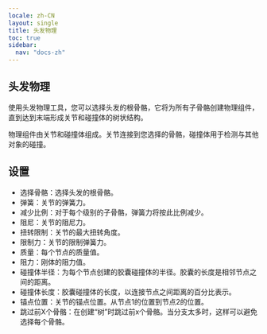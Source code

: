 ```yaml
---
locale: zh-CN
layout: single
title: 头发物理
toc: true
sidebar:
  nav: "docs-zh"
---
```

## 头发物理

使用头发物理工具，您可以选择头发的根骨骼，它将为所有子骨骼创建物理组件，直到达到末端形成关节和碰撞体的树状结构。

物理组件由关节和碰撞体组成。关节连接到您选择的骨骼，碰撞体用于检测与其他对象的碰撞。


## 设置
* 选择骨骼：选择头发的根骨骼。
* 弹簧：关节的弹簧力。
* 减少比例：对于每个级别的子骨骼，弹簧力将按此比例减少。
* 阻尼：关节的阻尼力。
* 扭转限制：关节的最大扭转角度。
* 限制力：关节的限制弹簧力。
* 质量：每个节点的质量值。
* 阻力：刚体的阻力值。
* 碰撞体半径：为每个节点创建的胶囊碰撞体的半径。胶囊的长度是相邻节点之间的距离。
* 碰撞体长度：胶囊碰撞体的长度，以连接节点之间距离的百分比表示。
* 锚点位置：关节的锚点位置。从节点1的位置到节点2的位置。
* 跳过前X个骨骼：在创建“树”时跳过前x个骨骼。当分支太多时，这样可以避免选择每个骨骼。